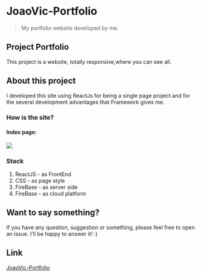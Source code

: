 # JoaoVic-Portfolio
> My portfolio website developed by me.

## Project Portfolio
This project is a  website, totally responsive,where you can see all.

## About this project
I developed this site using ReactJs for being a single page project and for the several development advantages that Framework gives me.

### How is the site?
  #### Index page:
   ![](index.gif)
   

### Stack 
1. ReactJS - as FrontEnd
2. CSS - as page style
3. FireBase - as server side
4. FireBase - as cloud platform


## Want to say something?
If you have any question, suggestion or something, please feel free to open an issue. I'll be happy to answer it! :)

## Link
[JoaoVic-Portfolio](https://joaovicdias.com/)
